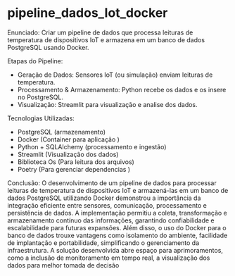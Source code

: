 # pipeline_dados_Iot_docker #


 Enunciado:
Criar um pipeline de dados que processa leituras de temperatura de
dispositivos IoT e armazena em um banco de dados PostgreSQL usando Docker.

Etapas do Pipeline:
 - Geração de Dados: Sensores IoT (ou simulação) enviam leituras de temperatura.
 - Processamento & Armazenamento: Python recebe os dados e os insere no PostgreSQL.
 - Visualização: Streamlit para visualização e analise dos dados.

Tecnologias Utilizadas:
  - PostgreSQL (armazenamento)
  - Docker (Container para aplicação )
  - Python + SQLAlchemy (processamento e ingestão)
  - Streamlit (Visualização dos dados)
  - Biblioteca Os (Para leitura dos arquivos)
  - Poetry (Para gerenciar dependencias )

Conclusão:
O desenvolvimento de um pipeline de dados para processar leituras de temperatura de dispositivos IoT e armazená-las em um banco de dados PostgreSQL utilizando Docker demonstrou a importância da integração eficiente entre sensores, comunicação, processamento e persistência de dados. A implementação permitiu a coleta, transformação e armazenamento contínuo das informações, garantindo confiabilidade e escalabilidade para futuras expansões.
Além disso, o uso do Docker para o banco de dados trouxe vantagens como isolamento do ambiente, facilidade de implantação e portabilidade, simplificando o gerenciamento da infraestrutura. A solução desenvolvida abre espaço para aprimoramentos, como a inclusão de monitoramento em tempo real, a visualização dos dados para melhor tomada de decisão





